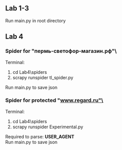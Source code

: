 ## Lab 1-3
Run main.py in root directory

## Lab 4
### Spider for "пермь-светофор-магазин.рф"\
Terminal:
1. cd Lab4\spiders
2. scrapy runspider tl_spider.py

Run main.py to save json

### Spider for protected "www.regard.ru"\
Terminal:
1. cd Lab4\spiders
2. scrapy runspider Experimental.py

Required to parse: <b>USER_AGENT</b>\
Run main.py to save json